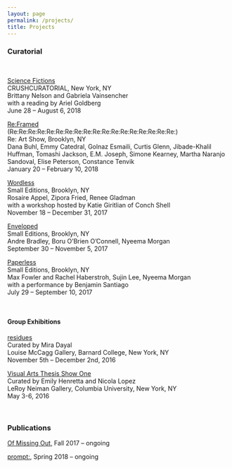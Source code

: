 ```yaml
---
layout: page
permalink: /projects/
title: Projects
---
```

<div class="post"><article class="projects">
<h3>Curatorial</h3>
<br />
<p><a href="http://www.crush-curatorial.com/science-fictions" target="_blank" rel="noopener">Science Fictions</a><br>
CRUSHCURATORIAL, New York, NY<br>
Brittany Nelson and Gabriela Vainsencher<br>
with a reading by Ariel Goldberg<br>
June 28 – August 6, 2018</p>
<div></div>
<p><a href="https://kaacknicole.wordpress.com/cv/reframed/">Re:Framed</a><br>
(Re:Re:Re:Re:Re:Re:Re:Re:Re:Re:Re:Re:Re:Re:Re:Re:Re:Re:)<br>
Re: Art Show, Brooklyn, NY<br>
Dana Buhl, Emmy Catedral, Golnaz Esmaili, Curtis Glenn, Jibade-Khalil Huffman, Tomashi Jackson, E.M. Joseph, Simone Kearney, Martha Naranjo Sandoval, Elise Peterson, Constance Tenvik<br>
January 20 – February 10, 2018</p>
<p><a href="https://kaacknicole.wordpress.com/cv/wordless/">Wordless</a><br>
Small Editions, Brooklyn, NY<br>
Rosaire Appel, Zipora Fried, Renee Gladman<br>
with a workshop hosted by Katie Giritlian of Conch Shell<br>
November 18 – December 31, 2017</p>
<p><a href="https://kaacknicole.wordpress.com/cv/enveloped/" target="_blank" rel="noopener">Enveloped</a><br>
Small Editions, Brooklyn, NY<br>
Andre Bradley, Boru O’Brien O’Connell, Nyeema Morgan<br>
September 30 – November 5, 2017</p>
<p><a href="https://kaacknicole.wordpress.com/cv/paperless/" rel="noopener">Paperless</a><br>
Small Editions, Brooklyn, NY<br>
Max Fowler and Rachel Haberstroh, Sujin Lee, Nyeema Morgan<br>
with a performance by Benjamin Santiago<br>
July 29 – September 10, 2017</p>
<br />
<h4>Group Exhibitions</h4>
<a href="https://arthistory.barnard.edu/events/residues" target="_blank" rel="noopener">residues</a><br>
Curated by Mira Dayal<br>
Louise McCagg Gallery, Barnard College, New York, NY<br>
November 5th – December 2nd, 2016</p>
<p><a href="https://www.facebook.com/events/1160098504003436/?acontext=%7B%22ref%22%3A%223%22%2C%22ref_newsfeed_story_type%22%3A%22regular%22%2C%22action_history%22%3A%22null%22%7D" target="_blank" rel="noopener">Visual Arts Thesis Show One</a><br>
Curated by Emily Henretta and Nicola Lopez<br>
LeRoy Neiman Gallery, Columbia University, New York, NY<br>
May 3-6, 2016</p>
<br />
<h3>Publications</h3>
<p><a href="https://ofmissingout.wordpress.com/" target="_blank" rel="noopener">Of Missing Out</a>, Fall 2017 – ongoing</p>
<p><a href="http://cargocollective.com/promptcolon" target="_blank">prompt:</a>, Spring 2018 – ongoing</p>

  </article></div>
